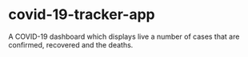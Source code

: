 # covid-19-tracker-app
A COVID-19 dashboard which displays live a number of cases that are confirmed, recovered and the deaths.
